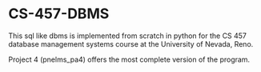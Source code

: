 # CS-457-DBMS

This sql like dbms is implemented from scratch in python for the CS 457 database management systems course at the University of Nevada, Reno.

Project 4 (pnelms_pa4) offers the most complete version of the program. 

